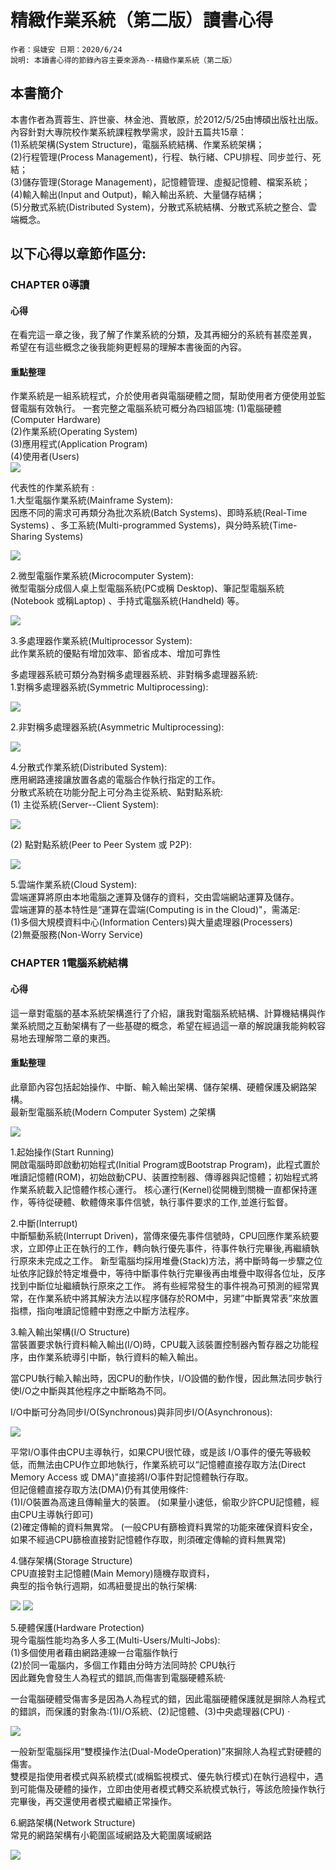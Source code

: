 # 精緻作業系統（第二版）讀書心得
```
作者：吳婕安 日期：2020/6/24
說明: 本讀書心得的節錄內容主要來源為--精緻作業系統（第二版）
```

## 本書簡介

本書作者為賈蓉生、許世豪、林金池、賈敏原，於2012/5/25由博碩出版社出版。<br>
內容針對大專院校作業系統課程教學需求，設計五篇共15章：<br>
(1)系統架構(System Structure)，電腦系統結構、作業系統架構；<br>
(2)行程管理(Process Management)，行程、執行緒、CPU排程、同步並行、死結；<br>
(3)儲存管理(Storage Management)，記憶體管理、虛擬記憶體、檔案系統；<br>
(4)輸入輸出(Input and Output)，輸入輸出系統、大量儲存結構；<br>
(5)分散式系統(Distributed System)，分散式系統結構、分散式系統之整合、雲端概念。<br>

## 以下心得以章節作區分:
### CHAPTER 0導讀
#### 心得

在看完這一章之後，我了解了作業系統的分類，及其再細分的系統有甚麼差異，
希望在有這些概念之後我能夠更輕易的理解本書後面的內容。

#### 重點整理

作業系統是一組系統程式，介於使用者與電腦硬體之間，幫助使用者方便使用並監督電腦有效執行。
一套完整之電腦系統可概分為四組區塊:
(1)電腦硬體(Computer Hardware)<br>
(2)作業系統(Operating System)<br>
(3)應用程式(Application Program)<br>
(4)使用者(Users)<br>
![](https://github.com/ja1223/sp108b/blob/master/final%20report/pictures/0-1.jpg) 

代表性的作業系統有 :<br>
1.大型電腦作業系統(Mainframe System):<br>
因應不同的需求可再類分為批次系統(Batch Systems)、即時系統(Real-Time Systems) 、多工系統(Multi-programmed Systems)，與分時系統(Time-Sharing Systems)

![]( https://github.com/ja1223/sp108b/blob/master/final%20report/pictures/0-2.jpg)

2.微型電腦作業系統(Microcomputer System): <br>
微型電腦分成個人桌上型電腦系統(PC或稱 Desktop)、筆記型電腦系統(Notebook 或稱Laptop) 、手持式電腦系統(Handheld) 等。

![]( https://github.com/ja1223/sp108b/blob/master/final%20report/pictures/0-3.jpg)

3.多處理器作業系統(Multiprocessor System): <br>
此作業系統的優點有增加效率、節省成本、增加可靠性<br>

多處理器系統可類分為對稱多處理器系統、非對稱多處理器系統:<br>
1.對稱多處理器系統(Symmetric Multiprocessing):

![]( https://github.com/ja1223/sp108b/blob/master/final%20report/pictures/0-4.jpg)

2.非對稱多處理器系統(Asymmetric Multiprocessing): 

![]( https://github.com/ja1223/sp108b/blob/master/final%20report/pictures/0-5.jpg)

4.分散式作業系統(Distributed System): <br>
應用網路連接讓放置各處的電腦合作執行指定的工作。<br>
分散式系統在功能分配上可分為主從系統、點對點系統:<br>
(1) 主從系統(Server--Client System):

![]( https://github.com/ja1223/sp108b/blob/master/final%20report/pictures/0-6.jpg)

(2) 點對點系統(Peer to Peer System 或 P2P):

![]( https://github.com/ja1223/sp108b/blob/master/final%20report/pictures/0-7.jpg)

5.雲端作業系統(Cloud System):<br>
雲端運算將原由本地電腦之運算及儲存的資料，交由雲端網站運算及儲存。<br>
雲端運算的基本特性是“運算在雲端(Computing is in the Cloud)"，需滿足:<br>
(1)多個大規模資料中心(Information Centers)與大量處理器(Processers)<br>
(2)無憂服務(Non-Worry Service)<br>


### CHAPTER 1電腦系統結構
#### 心得

這一章對電腦的基本系統架構進行了介紹，讓我對電腦系統結構、計算機結構與作業系統間之互動架構有了一些基礎的概念，希望在經過這一章的解說讓我能夠較容易地去理解幣二章的東西。

#### 重點整理

此章節內容包括起始操作、中斷、輸入輸出架構、儲存架構、硬體保護及網路架構。<br>
最新型電腦系統(Modern Computer System) 之架構<br>

![]( https://github.com/ja1223/sp108b/blob/master/final%20report/pictures/1-1.jpg)

1.起始操作(Start Running)<br>
開啟電腦時即啟動初始程式(Initial Program或Bootstrap Program)，此程式置於唯讀記憶體(ROM)，初始啟動CPU、装置控制器、傳導器與記憶體；初始程式將作業系統載入記憶體作核心運行。
核心運行(Kernel)從開機到關機一直都保持運作，等待從硬體、軟體傳來事件信號，執行事件要求的工作,並進行監督。

2.中斷(Interrupt)<br>
中斷驅動系統(Interrupt Driven)，當傳來優先事件信號時，CPU回應作業系統要求，立即停止正在執行的工作，轉向執行優先事件，待事件執行完畢後,再繼續執行原來未完成之工作。
新型電腦均採用堆疊(Stack)方法，將中斷時每一步驟之位址依序記錄於特定堆疊中，等待中斷事件執行完畢後再由堆疊中取得各位址，反序找到中斷位址繼續執行原來之工作。
將有些經常發生的事件視為可預測的經常異常，在作業系統中將其解決方法以程序儲存於ROM中，另建”中斷異常表”來放置指標，指向唯讀記憶體中對應之中斷方法程序。

3.輸入輸出架構(I/O Structure)<br>
當裝置要求執行資料輸入輸出(I/O)時，CPU載入該裝置控制器內暫存器之功能程序，由作業系統導引中斷，執行資料的輸入輸出。<br>

當CPU執行輸入輸出時，因CPU的動作快，I/O設備的動作慢，因此無法同步執行使I/O之中斷與其他程序之中斷略為不同。<br>

I/O中斷可分為同步I/O(Synchronous)與非同步I/O(Asynchronous):

![]( https://github.com/ja1223/sp108b/blob/master/final%20report/pictures/1-2.jpg)

平常I/O事件由CPU主導執行，如果CPU很忙碌，或是該 I/O事件的優先等級較低，而無法由CPU作立即地執行，作業系統可以“記憶體直接存取方法(Direct Memory Access 或 DMA)"直接將I/O事件對記憶體執行存取。<br>
但記億體直接存取方法(DMA)仍有其使用條件:<br>
(1)I/O裝置為高速且傳輸量大的裝置。
(如果量小速低，偷取少許CPU記憶體，經由CPU主導執行即可)<br>
(2)確定傳輸的資料無異常。
(一般CPU有篩檢資料異常的功能來確保資料安全，如果不經過CPU篩檢直接對記憶體作存取，則須確定傳輸的資料無異常)<br>

4.儲存架構(Storage Structure)<br>
CPU直接對主記憶體(Main Memory)隨機存取資料，<br>
典型的指令執行週期，如馮紐曼提出的執行架構:<br>

![]( https://github.com/ja1223/sp108b/blob/master/final%20report/pictures/1-3.jpg)
![]( https://github.com/ja1223/sp108b/blob/master/final%20report/pictures/1-4.jpg)


5.硬體保護(Hardware Protection)<br>
現今電腦性能均為多人多工(Multi-Users/Multi-Jobs): <br>
(1)多個使用者藉由網路連線一台電腦作執行<br>
(2)於同一電腦内，多個工作籍由分時方法同時於 CPU執行<br>
因此難免會發生人為程式的錯誤,而傷害到電腦硬體系統·<br>

一台電腦硬體受傷害多是因為人為程式的錯，因此電腦硬體保護就是摒除人為程式的錯誤，而保護的對象為:(1)I/O系統、(2)記憶體、(3)中央處理器(CPU)ㆍ

![]( https://github.com/ja1223/sp108b/blob/master/final%20report/pictures/1-5.jpg)

一般新型電腦採用“雙模操作法(Dual-ModeOperation)”來摒除人為程式對硬體的傷害。<br>
雙模是指使用者模式與系統模式(或稱監視模式、優先執行模式)在執行過程中，遇到可能傷及硬體的操作，立即由使用者模式轉交系統模式執行，等該危險操作執行完畢後，再交還使用者模式繼績正常操作。<br>

6.網路架構(Network Structure)<br>
常見的網路架構有小範圍區域網路及大範圍廣域網路

![]( https://github.com/ja1223/sp108b/blob/master/final%20report/pictures/1-6.jpg)


